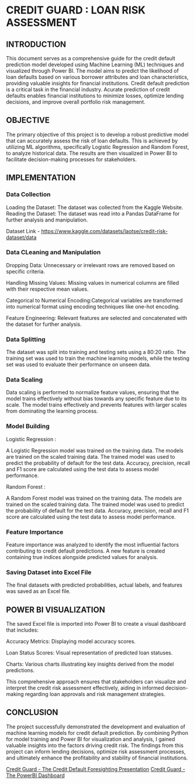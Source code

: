 # CREDIT GUARD : LOAN RISK ASSESSMENT
## INTRODUCTION
This document serves as a comprehensive guide for the credit default prediction model developed using Machine Learning (ML) techniques and visualized through Power BI. The model aims to predict the likelihood of loan defaults based on various borrower attributes and loan characteristics, providing valuable insights for financial institutions. Credit default prediction is a critical task in the financial industry. Acurate prediction of credit defaults enables financial institutions to minimize losses, optimize lending decisions, and improve overall portfolio risk management.

## OBJECTIVE
The primary objective of this project is to develop a robust predictive model that can accurately assess the risk of loan defaults. This is achieved by utilizing ML algorithms, specifically Logistic Regression and Random Forest, to analyze historical data. The results are then visualized in Power BI to facilitate decision-making processes for stakeholders. 

## IMPLEMENTATION
### Data Collection
Loading the Dataset: The dataset was collected from the Kaggle Website.
Reading the Dataset: The dataset was read into a Pandas DataFrame for further analysis and manipulation.

Dataset Link - https://www.kaggle.com/datasets/laotse/credit-risk-dataset/data
### Data CLeaning and Manipulation
Dropping Data: Unnecessary or irrelevant rows are removed based on specific criteria.

Handling Missing Values: Missing values in numerical columns are filled with their respective mean values.

Categorical to Numerical Encoding:Categorical variables are transformed into numerical format using encoding techniques like one-hot encoding.

Feature Engineering: Relevant features are selected and concatenated with the dataset for further analysis.

### Data Splitting
The dataset was split into training and testing sets using a 80:20 ratio. The training set was used to train the machine learning models, while the testing set was used to evaluate their performance on unseen data. 

### Data Scaling
Data scaling is performed to normalize feature values, ensuring that the model trains effectively without bias towards any specific feature due to its scale.  The model trains effectively and prevents features with larger scales from dominating the learning process.

### Model Building
Logistic Regression :

A Logistic Regression model was trained on the training data. The models are trained on the scaled training data. The trained model was used to predict the probability of default for the test data. Accuracy, precision, recall and F1 score are calculated using the test data to assess model performance.

Random Forest :

A Random Forest model was trained on the training data. The models are trained on the scaled training data. The trained model was used to predict the probability of default for the test data. Accuracy, precision, recall and F1 score are calculated using the test data to assess model performance.

### Feature Importance
Feature importance was analyzed to identify the most influential factors contributing to credit default predictions. A new feature is created containing true indices alongside predicted values for analysis.

### Saving Dataset into Excel File
The final datasets with predicted probabilities, actual labels, and features was saved as an Excel file.

## POWER BI VISUALIZATION
The saved Excel file is imported into Power BI to create a visual dashboard that includes:

Accuracy Metrics: Displaying model accuracy scores.

Loan Status Scores: Visual representation of predicted loan statuses.

Charts: Various charts illustrating key insights derived from the model predictions.

This comprehensive approach ensures that stakeholders can visualize and interpret the credit risk assessment effectively, aiding in informed decision-making regarding loan approvals and risk management strategies.

## CONCLUSION
The project successfully demonstrated the development and evaluation of machine learning models for credit default prediction. By combining Python for model training and Power BI for visualization and analysis, I gained valuable insights into the factors driving credit risk. The findings from this project can inform lending decisions, optimize risk assessment processes, and ultimately enhance the profitability and stability of financial institutions.

[Credit Guard - The Credit Default Foresighting Presentation](https://www.canva.com/design/DAGbr72e820/ofwsPstNGvsS9dnIBKYenA/view?utm_content=DAGbr72e820&utm_campaign=designshare&utm_medium=link2&utm_source=uniquelinks&utlId=h6a53200148)
[Credit Guard - The PowerBI Dashboard](https://1drv.ms/u/c/206bbe20bed39524/EdcqTX7sdepCt8-z5p22X_wBsfXre0_bUBee4IfXnN6AhA?e=M6dCiT)




